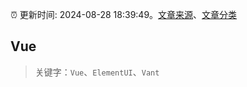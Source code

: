 :alarm_clock: 更新时间: 2024-08-28 18:39:49。[文章来源](/README.md)、[文章分类](/TAGS.md)

## Vue


> 关键字：`Vue`、`ElementUI`、`Vant`



